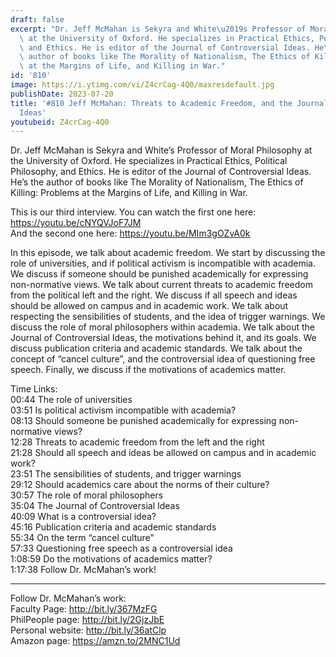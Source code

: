 ```yaml
---
draft: false
excerpt: "Dr. Jeff McMahan is Sekyra and White\u2019s Professor of Moral Philosophy\
  \ at the University of Oxford. He specializes in Practical Ethics, Political Philosophy,\
  \ and Ethics. He is editor of the Journal of Controversial Ideas. He\u2019s the\
  \ author of books like The Morality of Nationalism, The Ethics of Killing: Problems\
  \ at the Margins of Life, and Killing in War."
id: '810'
image: https://i.ytimg.com/vi/Z4crCag-4Q0/maxresdefault.jpg
publishDate: 2023-07-20
title: '#810 Jeff McMahan: Threats to Academic Freedom, and the Journal of Controversial
  Ideas'
youtubeid: Z4crCag-4Q0
---
```

Dr. Jeff McMahan is Sekyra and White’s Professor of Moral Philosophy at the University of Oxford. He specializes in Practical Ethics, Political Philosophy, and Ethics. He is editor of the Journal of Controversial Ideas. He’s the author of books like The Morality of Nationalism, The Ethics of Killing: Problems at the Margins of Life, and Killing in War.

This is our third interview. You can watch the first one here: https://youtu.be/cNYQVJoF7JM  
And the second one here: https://youtu.be/MIm3gOZvA0k

In this episode, we talk about academic freedom. We start by discussing the role of universities, and if political activism is incompatible with academia. We discuss if someone should be punished academically for expressing non-normative views. We talk about current threats to academic freedom from the political left and the right. We discuss if all speech and ideas should be allowed on campus and in academic work. We talk about respecting the sensibilities of students, and the idea of trigger warnings. We discuss the role of moral philosophers within academia. We talk about the Journal of Controversial Ideas, the motivations behind it, and its goals. We discuss publication criteria and academic standards. We talk about the concept of “cancel culture”, and the controversial idea of questioning free speech. Finally, we discuss if the motivations of academics matter.

Time Links:  
00:44  The role of universities  
03:51  Is political activism incompatible with academia?  
08:13  Should someone be punished academically for expressing non-normative views?  
12:28  Threats to academic freedom from the left and the right  
21:28  Should all speech and ideas be allowed on campus and in academic work?  
23:51  The sensibilities of students, and trigger warnings  
29:12  Should academics care about the norms of their culture?  
30:57  The role of moral philosophers  
35:04  The Journal of Controversial Ideas  
40:09  What is a controversial idea?  
45:16  Publication criteria and academic standards  
55:34  On the term “cancel culture”  
57:33  Questioning free speech as a controversial idea  
1:08:59  Do the motivations of academics matter?  
1:17:38  Follow Dr. McMahan’s work!

---

Follow Dr. McMahan’s work:  
Faculty Page: http://bit.ly/367MzFG  
PhilPeople page: http://bit.ly/2GjzJbE  
Personal website: http://bit.ly/36atClp  
Amazon page: https://amzn.to/2MNC1Ud
